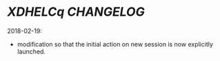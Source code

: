 # *XDHELCq* *CHANGELOG*

2018-02-19:
- modification so that the initial action on new session is now explicitly launched.